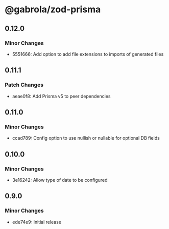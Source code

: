 # @gabrola/zod-prisma

## 0.12.0

### Minor Changes

- 5551666: Add option to add file extensions to imports of generated files

## 0.11.1

### Patch Changes

- aeae0f8: Add Prisma v5 to peer dependencies

## 0.11.0

### Minor Changes

- ccad789: Config option to use nullish or nullable for optional DB fields

## 0.10.0

### Minor Changes

- 3e16242: Allow type of date to be configured

## 0.9.0

### Minor Changes

- ede74e9: Initial release
